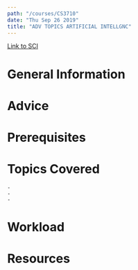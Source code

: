 ```yaml
---
path: "/courses/CS3710"
date: "Thu Sep 26 2019"
title: "ADV TOPICS ARTIFICIAL INTELLGNC"
---
```

[Link to SCI]("http://courses.sci.pitt.edu/courses/courses/view/CS-3710")

# General Information

# Advice


# Prerequisites
<!-- PREREQ_REPLACEMENT (Do not remove) -->

<!-- END PREREQ_REPLACEMENT (Do not remove) -->
# Topics Covered
	- 
	-
	-
# Workload

<!-- TESTIMONIALS
# Testimonials
This gets replaced with Gatsby, its
data comes from Google Sheets for easier
editing!
-->

# Resources
